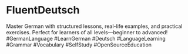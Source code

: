 # FluentDeutsch
Master German with structured lessons, real-life examples, and practical exercises. Perfect for learners of all levels—beginner to advanced! #GermanLanguage #LearnGerman #Deutsch #LanguageLearning #Grammar #Vocabulary #SelfStudy #OpenSourceEducation
